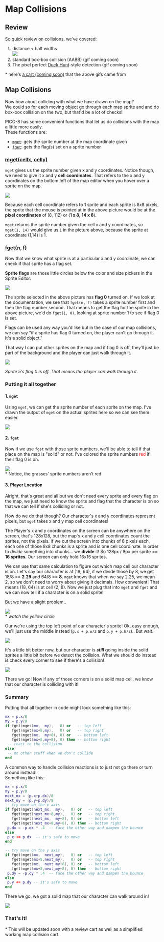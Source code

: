 # Map Collisions

## Review

So quick review on collisions, we've covered:

1. distance < half widths  
![](distance_width.gif). 
2. standard box-box collision (AABB)
(gif coming soon)
3. The pixel perfect [Duck Hunt](https://www.youtube.com/watch?v=-1NyIsZXeqU)-style detection (gif coming soon)

\* here's [a cart (coming soon)](#) that the above gifs came from

## Map Collisions

Now how about colliding with what we have drawn on the map?  
We could so for each moving object go through each map sprite and and do box-box collision on the two, but that'd be a lot of checks!  

PICO-8 has some convenient functions that let us do collisions with the map a little more easily.  
These functions are:

* [`mget`](http://pico-8.wikia.com/wiki/Mget): gets the sprite number at the map coordinate given
* [`fget`](http://pico-8.wikia.com/wiki/Fget): gets the flag(s) set on a sprite number

### [mget(cellx, celly)](http://pico-8.wikia.com/wiki/Mget)

`mget` gives us the sprite number given x and y coordinates.
Notice though, we need to give it x and y **cell coordinates**. That refers to the x and y coordinates on the bottom left of the map editor when you hover over a sprite on the map.

![](mget.png)

Because each cell coordinate refers to 1 sprite and each sprite is 8x8 pixels, the sprite that the mouse is pointed at in the above picture would be at the **pixel coordinates** of (8, 112) or (**1 x 8**, **14 x 8**).

`mget` returns the sprite number given the cell x and y coordinates, so `mget(1, 14)` would give us `1` in the picture above, because the sprite at coordinate (1,14) is 1.


### [fget(n, f)](http://pico-8.wikia.com/wiki/Fget)

Now that we know what sprite is at a particular x and y coordinate, we can check if that sprite has a flag set.   

**Sprite flags** are those little circles below the color and size pickers in the Sprite Editor.

![](fget.png)

The sprite selected in the above picture has **flag 0** turned on.
If we look at the documentation, we see that `fget(n, f)` takes a sprite number first and then the flag number second. 
That means to get the flag for the sprite in the above picture, we'd do `fget(1, 0)`, looking at sprite number 1 to see if flag 0 is set.

Flags can be used any way you'd like but in the case of our map collisions, we can say "if a sprite has flag 0 turned on, the player can't go through it. It's a solid object."

That way I can put other sprites on the map and if flag 0 is off, they'll just be part of the background and the player can just walk through it.

![](fget2.png)

*Sprite 5's flag 0 is off. That means the player can walk through it.*

### Putting it all together

#### 1. `mget`
Using `mget`, we can get the sprite number of each sprite on the map. I've drawn the output of `mget` on the actual sprites here so we can see them easier.

![](map_mget.png)

#### 2. `fget`

Now if we use `fget` with those sprite numbers, we'll be able to tell if that place on the map is "solid" or not. I've colored the sprite numbers <span style="color:red;">red</span> if their flag 0 is on.

![](map_fget.png)   
\* Notice, the grasses' sprite numbers aren't red

#### 3. Player Location

Alright, that's great and all but we don't need every sprite and every flag on the map, we just need to know the sprite and flag that the character is on so that we can tell if she's colliding or not.

How do we do that though? Our character's x and y coordinates represent pixels, but `mget` takes x and y map cell coordinates!

The Player's x and y coordinates on the screen can be anywhere on the screen, that's 128x128, but the map's x and y cell coordinates count the sprites, not the pixels. If we cut the screen into chunks of 8 pixels each, each one of those 8x8 chunks is a sprite and is one cell coordinate. In order to *divide* something into chunks... we **divide** it! So 128px / 8px per sprite == **16 sprites**. Our screen can only hold 16x16 sprites. 

We can use that same calculation to figure out which map cell our character is on.
Let's say our character is at (18, 64), if we divide those by 8, we get 18/8 == **2.25** and 64/8 == **8**. `mget` knows that when we say 2.25, we mean 2, so we don't need to worry about giving it decimals. How convenient! That means (18, 64) is at cell (2, 8). Now we just plug that into `mget` and `fget` and we can now tell if a character is on a solid sprite!

But we have a slight problem..

![](map_tl.gif)  
\* *watch the yellow circle*

Our we're using the top left point of our character's sprite!
Ok, easy enough, we'll just use the middle instead (`p.x + p.w/2` and `p.y + p.h/2`).. But wait..

![](map_c.gif)

It's a little bit better now, but our character is ***still*** going inside the solid sprites a little bit before we detect the collision. What we should do instead is check every corner to see if there's a collision!

![](map_corners.gif)

There we go! Now if any of those corners is on a solid map cell, we know that our character is colliding with it!

### Summary

Putting that all together in code might look something like this:

```lua
mx = p.x/8
my = p.y/8
if fget(mget(mx,  my),   0) or   -- top left
   fget(mget(mx+8,my),   0) or   -- top right
   fget(mget(mx,  my+8), 0) or   -- bottom left
   fget(mget(mx+8,my+8), 0) then -- bottom right
 -- react to the collision
else
 -- do other stuff when we don't collide
end
```

A common way to handle collision reactions is to just not go there or turn around instead!  
Something like this:
```lua
mx = p.x/8
my = p.y/8
next_mx = (p.x+p.dx)/8
next_my = (p.y+p.dy)/8
-- try move on the x axis
if fget(mget(next_mx,  my),   0) or   -- top left
   fget(mget(next_mx+8,my),   0) or   -- top right
   fget(mget(next_mx,  my+8), 0) or   -- bottom left
   fget(mget(next_mx+8,my+8), 0) then -- bottom right
 p.dx = -p.dx * .4  -- face the other way and dampen the bounce
else
 p.x += p.dx  -- it's safe to move
end

-- try move on the y axis
if fget(mget(mx,  next_my),   0) or   -- top left
   fget(mget(mx+8,next_my),   0) or   -- top right
   fget(mget(mx,  next_my+8), 0) or   -- bottom left
   fget(mget(mx+8,next_my+8), 0) then -- bottom right
 p.dy = -p.dy * .4  -- face the other way and dampen the bounce
else
 p.y += p.dy -- it's safe to move
end
```

There we go, we got a solid map that our character can walk around in!

![](map_fin.gif)

### That's It!

\* This will be updated soon with a review cart as well as a simplified working map collision cart. 

